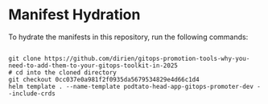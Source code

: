 
# Manifest Hydration

To hydrate the manifests in this repository, run the following commands:

```shell

git clone https://github.com/dirien/gitops-promotion-tools-why-you-need-to-add-them-to-your-gitops-toolkit-in-2025
# cd into the cloned directory
git checkout 0cc037e0a981f2f0935da5679534829e4d66c1d4
helm template . --name-template podtato-head-app-gitops-promoter-dev --include-crds
```